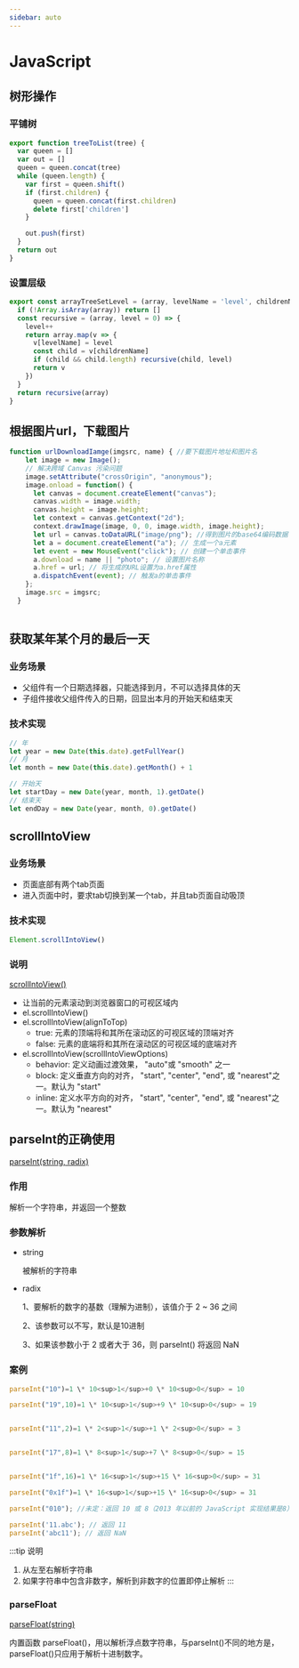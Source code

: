 ```yaml
---
sidebar: auto
---
```


# JavaScript

## 树形操作

### 平铺树

```js
export function treeToList(tree) {
  var queen = []
  var out = []
  queen = queen.concat(tree)
  while (queen.length) {
    var first = queen.shift()
    if (first.children) {
      queen = queen.concat(first.children)
      delete first['children']
    }

    out.push(first)
  }
  return out
}
```

### 设置层级

```js
export const arrayTreeSetLevel = (array, levelName = 'level', childrenName = 'children') => {
  if (!Array.isArray(array)) return []
  const recursive = (array, level = 0) => {
    level++
    return array.map(v => {
      v[levelName] = level
      const child = v[childrenName]
      if (child && child.length) recursive(child, level)
      return v
    })
  }
  return recursive(array)
}
```

## 根据图片url，下载图片

```js
function urlDownloadIamge(imgsrc, name) { //要下载图片地址和图片名
    let image = new Image();
    // 解决跨域 Canvas 污染问题
    image.setAttribute("crossOrigin", "anonymous");
    image.onload = function() {
      let canvas = document.createElement("canvas");
      canvas.width = image.width;
      canvas.height = image.height;
      let context = canvas.getContext("2d");
      context.drawImage(image, 0, 0, image.width, image.height);
      let url = canvas.toDataURL("image/png"); //得到图片的base64编码数据
      let a = document.createElement("a"); // 生成一个a元素
      let event = new MouseEvent("click"); // 创建一个单击事件
      a.download = name || "photo"; // 设置图片名称
      a.href = url; // 将生成的URL设置为a.href属性
      a.dispatchEvent(event); // 触发a的单击事件
    };
    image.src = imgsrc;
  }
  
```

## 获取某年某个月的最后一天

### 业务场景

- 父组件有一个日期选择器，只能选择到月，不可以选择具体的天
- 子组件接收父组件传入的日期，回显出本月的开始天和结束天

### 技术实现

```js
// 年
let year = new Date(this.date).getFullYear()
// 月
let month = new Date(this.date).getMonth() + 1

// 开始天
let startDay = new Date(year, month, 1).getDate()
// 结束天
let endDay = new Date(year, month, 0).getDate()
```

## scrollIntoView

### 业务场景

- 页面底部有两个tab页面
- 进入页面中时，要求tab切换到某一个tab，并且tab页面自动吸顶

### 技术实现

```js
Element.scrollIntoView()
```

### 说明
[scrollIntoView()](https://developer.mozilla.org/zh-CN/docs/Web/API/Element/scrollIntoView)

- 让当前的元素滚动到浏览器窗口的可视区域内
- el.scrollIntoView()
- el.scrollIntoView(alignToTop)
    - true: 元素的顶端将和其所在滚动区的可视区域的顶端对齐
    - false: 元素的底端将和其所在滚动区的可视区域的底端对齐
- el.scrollIntoView(scrollIntoViewOptions)
    - behavior: 定义动画过渡效果， "auto"或 "smooth" 之一
    - block: 定义垂直方向的对齐， "start", "center", "end", 或 "nearest"之一。默认为 "start"
    - inline: 定义水平方向的对齐， "start", "center", "end", 或 "nearest"之一。默认为 "nearest"

## parseInt的正确使用

[parseInt(string, radix)](http://www.w3school.com.cn/jsref/jsref_parseInt.asp)

### 作用

解析一个字符串，并返回一个整数

### 参数解析

* string

    被解析的字符串
    
* radix

    1、要解析的数字的基数（理解为进制），该值介于 2 ~ 36 之间
    
    2、该参数可以不写，默认是10进制
    
    3、如果该参数小于 2 或者大于 36，则 parseInt() 将返回 NaN
    
### 案例

```js
parseInt("10")=1 \* 10<sup>1</sup>+0 \* 10<sup>0</sup> = 10

parseInt("19",10)=1 \* 10<sup>1</sup>+9 \* 10<sup>0</sup> = 19


parseInt("11",2)=1 \* 2<sup>1</sup>+1 \* 2<sup>0</sup> = 3


parseInt("17",8)=1 \* 8<sup>1</sup>+7 \* 8<sup>0</sup> = 15


parseInt("1f",16)=1 \* 16<sup>1</sup>+15 \* 16<sup>0</sup> = 31

parseInt("0x1f")=1 \* 16<sup>1</sup>+15 \* 16<sup>0</sup> = 31

parseInt("010"); //未定：返回 10 或 8（2013 年以前的 JavaScript 实现结果是8）

parseInt('11.abc'); // 返回 11
parseInt('abc11'); // 返回 NaN
```
:::tip 说明
1. 从左至右解析字符串
2. 如果字符串中包含非数字，解析到非数字的位置即停止解析
:::

### parseFloat

[parseFloat(string)](http://www.w3school.com.cn/jsref/jsref_parseFloat.asp)

内置函数 parseFloat()，用以解析浮点数字符串，与parseInt()不同的地方是，parseFloat()只应用于解析十进制数字。
